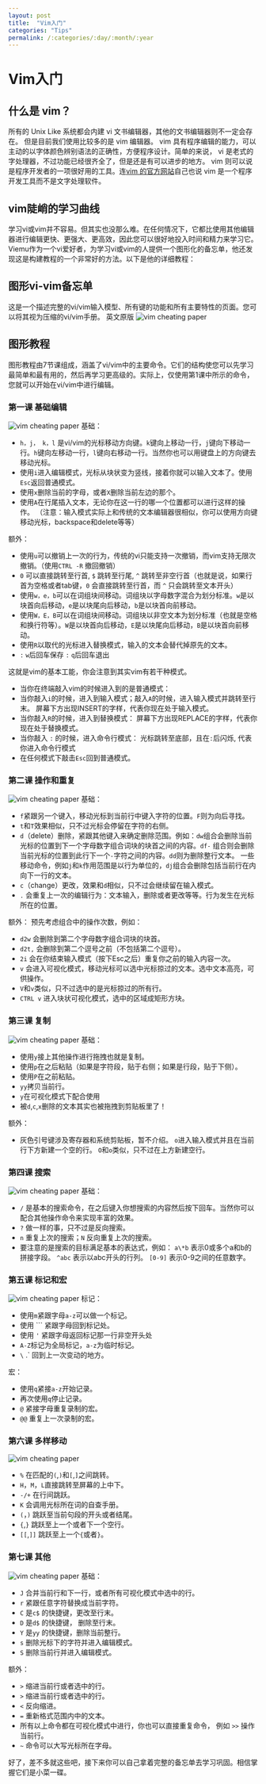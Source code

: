 ```yaml
---
layout: post
title:  "Vim入门"
categories: "Tips"
permalink: /:categories/:day/:month/:year
---
```

# Vim入门
## 什么是 vim？
所有的 Unix Like 系统都会内建 vi 文书编辑器，其他的文书编辑器则不一定会存在。
但是目前我们使用比较多的是 vim 编辑器。
vim 具有程序编辑的能力，可以主动的以字体颜色辨别语法的正确性，方便程序设计。简单的来说， vi 是老式的字处理器，不过功能已经很齐全了，但是还是有可以进步的地方。 vim 则可以说是程序开发者的一项很好用的工具。连[vim 的官方网站](http://www.vim.org)自己也说 vim 是一个程序开发工具而不是文字处理软件。

## vim陡峭的学习曲线
学习vi或vim并不容易。但其实也没那么难。在任何情况下，它都比使用其他编辑器进行编辑更快、更强大、更高效，因此您可以很好地投入时间和精力来学习它。
Viemu作为一个vi爱好者，为学习vi或vim的人提供一个图形化的备忘单，他还发现这是构建教程的一个非常好的方法。以下是他的详细教程：

## 图形vi-vim备忘单
这是一个描述完整的vi/vim输入模型、所有键的功能和所有主要特性的页面。您可以将其视为压缩的vi/vim手册。
英文原版
![vim cheating paper](http://www.viemu.com/vi-vim-cheat-sheet.gif)

## 图形教程
图形教程由7节课组成，涵盖了vi/vim中的主要命令。它们的结构使您可以先学习最简单和最有用的，然后再学习更高级的。实际上，仅使用第1课中所示的命令，您就可以开始在vi/vim中进行编辑。

### 第一课 基础编辑
![vim cheating paper](http://www.viemu.com/vi-vim-tutorial-1.gif)
基础：
* `h，j， k，l` 是vi/vim的光标移动方向键。`k`键向上移动一行，`j`键向下移动一行。`h`键向左移动一行，`l`键向右移动一行。当然你也可以用键盘上的方向键去移动光标。
* 使用`i`进入编辑模式，光标从块状变为竖线，接着你就可以输入文本了。使用`Esc`返回普通模式。
* 使用`x`删除当前的字母，或者`X`删除当前左边的那个。
* 使用`A`在行尾插入文本，无论你在这一行的哪一个位置都可以进行这样的操作。
（注意：输入模式实际上和传统的文本编辑器很相似，你可以使用方向键移动光标，backspace和delete等等）

额外：
* 使用`u`可以撤销上一次的行为，传统的vi只能支持一次撤销，而vim支持无限次撤销。（使用`CTRL -R` 撤回撤销）
* `0` 可以直接跳转至行首, `$` 跳转至行尾, `^` 跳转至非空行首（也就是说，如果行首为空格或者tab键，`0` 会直接跳转至行首，而 `^` 只会跳转至文本开头）
* 使用`w，e，b`可以在词组块间移动。词组块以字母数字混合为划分标准。`w`是以块首向后移动，`e`是以块尾向后移动，`b`是以块首向前移动。
* 使用`W，E，B`可以在词组块间移动。词组块以非空文本为划分标准（也就是空格和换行符等）。`W`是以块首向后移动，`E`是以块尾向后移动，`B`是以块首向前移动。
* 使用`R`以取代的光标进入替换模式，输入的文本会替代掉原先的文本。
* `:` `w`后回车保存 `:` `q`后回车退出

这就是vim的基本工能，你会注意到其实vim有若干种模式。

* 当你在终端敲入vim的时候进入到的是普通模式：
* 当你敲入`i`的时候，进入到输入模式；敲入`A`的时候，进入输入模式并跳转至行末。
 屏幕下方出现INSERT的字样，代表你现在处于输入模式。
* 当你敲入`R`的时候，进入到替换模式：
 屏幕下方出现REPLACE的字样，代表你现在处于替换模式。
* 当你敲入 `:` 的时候，进入命令行模式：
 光标跳转至底部，且在`:`后闪烁, 代表你进入命令行模式
* 在任何模式下敲击`Esc`回到普通模式。

### 第二课 操作和重复
![vim cheating paper](http://www.viemu.com/vi-vim-tutorial-2.gif)
基础：
* `f`紧跟另一个键入，移动光标到当前行中键入字符的位置。`F`则为向后寻找。
* `t`和`T`效果相似，只不过光标会停留在字符的右侧。
* `d`（delete）删除，紧跟其他键入来确定删除范围。例如：`dw`组合会删除当前光标的位置到下一个字母数字组合词块的块首之间的内容。`df-` 组合则会删除当前光标的位置到此行下一个`-`字符之间的内容。`dd`则为删除整行文本。 一些移动命令，例如`j`和`k`作用范围是以行为单位的，`dj`组合会删除包括当前行在内向下一行的文本。
* `c`（change）更改，效果和`d`相似，只不过会继续留在输入模式。
* `.` 会重复上一次的编辑行为：文本输入，删除或者更改等等。行为发生在光标所在的位置。

额外：
预先考虑组合中的操作次数，例如：
* `d2w` 会删除到第二个字母数字组合词块的块首。
* `d2t,` 会删除到第二个逗号之前（不包括第二个逗号）。
* `2i` 会在你结束输入模式（按下Esc之后）重复你之前的输入内容一次。
* `v` 会进入可视化模式，移动光标可以选中光标掠过的文本。选中文本高亮，可供操作。
* `V`和`v`类似，只不过选中的是光标掠过的所有行。
* `CTRL v` 进入块状可视化模式，选中的区域成矩形方块。

### 第三课 复制
![vim cheating paper](http://www.viemu.com/vi-vim-tutorial-3.gif)
基础：
* 使用`y`接上其他操作进行拖拽也就是复制。
* 使用`p`在之后粘贴（如果是字符段，贴于右侧；如果是行段，贴于下侧）。
* 使用`P`在之前粘贴。
* `yy`拷贝当前行。
* `y`在可视化模式下配合使用
* 被`d`,`c`,`x`删除的文本其实也被拖拽到剪贴板里了！

额外：
* 灰色引号键涉及寄存器和系统剪贴板，暂不介绍。
`o`进入输入模式并且在当前行下方新建一个空的行。
`O`和`o`类似，只不过在上方新建空行。

### 第四课 搜索
![vim cheating paper](http://www.viemu.com/vi-vim-tutorial-4.gif)
基础：

* `/` 是基本的搜索命令，在之后键入你想搜索的内容然后按下回车。当然你可以配合其他操作命令来实现丰富的效果。
* `?` 做一样的事，只不过是反向搜索。
* `n` 重复上次的搜索；`N` 反向重复上次的搜索。
* 要注意的是搜索的目标满足基本的表达式，例如：
`a\*b` 表示0或多个a和b的拼接字段。
 `^abc` 表示以abc开头的行列。
`[0-9]` 表示0-9之间的任意数字。

### 第五课 标记和宏
![vim cheating paper](http://www.viemu.com/vi-vim-tutorial-5.gif)
标记：
* 使用`m`紧跟字母`a-z`可以做一个标记。
* 使用 `\`` 紧跟字母回到标记处。
* 使用 `'` 紧跟字母返回标记那一行非空开头处
* `A-Z`标记为全局标记，`a-z`为临时标记。
* `\`  .` 回到上一次变动的地方。

宏：

* 使用`q`紧接`a-z`开始记录。
* 再次使用`q`停止记录。
* `@` 紧接字母重复录制的宏。
* `@@` 重复上一次录制的宏。

### 第六课 多样移动
![vim cheating paper](http://www.viemu.com/vi-vim-tutorial-6.gif)

* `%` 在匹配的`(`,`)`和`[`,`]`之间跳转。
* `H`，`M`，`L`直接跳转至屏幕的上中下。
* `-/+` 在行间跳跃。
* `K` 会调用光标所在词的自查手册。
* `(`，`)` 跳跃至当前句段的开头或者结尾。
* `{`,`}` 跳跃至上一个或者下一个空行。
* `[[`,`]]` 跳跃至上一个`{`或者`}`。

### 第七课 其他
![vim cheating paper](http://www.viemu.com/vi-vim-tutorial-7.gif)
基础：

* `J` 合并当前行和下一行，或者所有可视化模式中选中的行。
* `r` 紧跟任意字符替换成当前字符。
* `C` 是`c$` 的快捷键，更改至行末。
* `D` 是`d$` 的快捷键， 删除至行末。
* `Y` 是`yy` 的快捷键，删除当前整行。
* `s` 删除光标下的字符并进入编辑模式。
* `S` 删除当前行并进入编辑模式。

额外：

* `>` 缩进当前行或者选中的行。
* `>` 缩进当前行或者选中的行。
* `<` 反向缩进。
* `=` 重新格式范围内中的文本。
* 所有以上命令都在可视化模式中进行，你也可以直接重复命令， 例如 `>>` 操作当前行。
* `~` 命令可以大写光标所在字母。

好了，差不多就这些吧，接下来你可以自己拿着完整的备忘单去学习巩固。相信掌握它们是小菜一碟。
